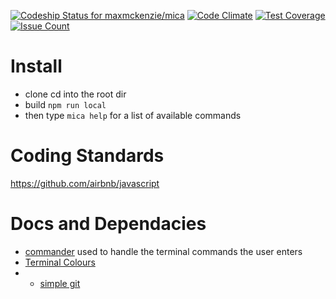 [ ![Codeship Status for maxmckenzie/mica](https://codeship.com/projects/82004030-9859-0133-2c5d-3e3b216d16ca/status?branch=master)](https://codeship.com/projects/126071)
[![Code Climate](https://codeclimate.com/github/maxmckenzie/mica/badges/gpa.svg)](https://codeclimate.com/github/maxmckenzie/mica)
[![Test Coverage](https://codeclimate.com/github/maxmckenzie/mica/badges/coverage.svg)](https://codeclimate.com/github/maxmckenzie/mica/coverage)
[![Issue Count](https://codeclimate.com/github/maxmckenzie/mica/badges/issue_count.svg)](https://codeclimate.com/github/maxmckenzie/mica)

# Install
- clone cd into the root dir
- build `npm run local`
- then type `mica help` for a list of available commands

# Coding Standards

https://github.com/airbnb/javascript

# Docs and Dependacies
- [commander](http://tj.github.io/commander.js/) used to handle the terminal commands the user enters
- [Terminal Colours](https://github.com/Marak/colors.js)
- - [simple git](https://www.npmjs.com/package/simple-git)

